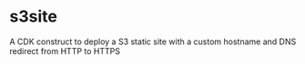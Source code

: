 # s3site

A CDK construct to deploy a S3 static site with a custom hostname and DNS redirect from HTTP to HTTPS
